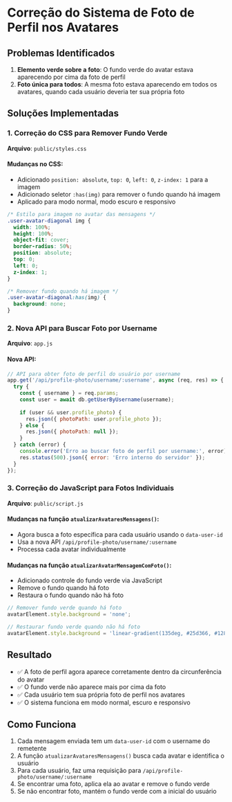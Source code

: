 # Correção do Sistema de Foto de Perfil nos Avatares

## Problemas Identificados

1. **Elemento verde sobre a foto**: O fundo verde do avatar estava aparecendo por cima da foto de perfil
2. **Foto única para todos**: A mesma foto estava aparecendo em todos os avatares, quando cada usuário deveria ter sua própria foto

## Soluções Implementadas

### 1. Correção do CSS para Remover Fundo Verde

**Arquivo**: `public/styles.css`

#### Mudanças no CSS:
- Adicionado `position: absolute`, `top: 0`, `left: 0`, `z-index: 1` para a imagem
- Adicionado seletor `:has(img)` para remover o fundo quando há imagem
- Aplicado para modo normal, modo escuro e responsivo

```css
/* Estilo para imagem no avatar das mensagens */
.user-avatar-diagonal img {
  width: 100%;
  height: 100%;
  object-fit: cover;
  border-radius: 50%;
  position: absolute;
  top: 0;
  left: 0;
  z-index: 1;
}

/* Remover fundo quando há imagem */
.user-avatar-diagonal:has(img) {
  background: none;
}
```

### 2. Nova API para Buscar Foto por Username

**Arquivo**: `app.js`

#### Nova API:
```javascript
// API para obter foto de perfil do usuário por username
app.get('/api/profile-photo/username/:username', async (req, res) => {
  try {
    const { username } = req.params;
    const user = await db.getUserByUsername(username);
    
    if (user && user.profile_photo) {
      res.json({ photoPath: user.profile_photo });
    } else {
      res.json({ photoPath: null });
    }
  } catch (error) {
    console.error('Erro ao buscar foto de perfil por username:', error);
    res.status(500).json({ error: 'Erro interno do servidor' });
  }
});
```

### 3. Correção do JavaScript para Fotos Individuais

**Arquivo**: `public/script.js`

#### Mudanças na função `atualizarAvataresMensagens()`:
- Agora busca a foto específica para cada usuário usando o `data-user-id`
- Usa a nova API `/api/profile-photo/username/:username`
- Processa cada avatar individualmente

#### Mudanças na função `atualizarAvatarMensagemComFoto()`:
- Adicionado controle do fundo verde via JavaScript
- Remove o fundo quando há foto
- Restaura o fundo quando não há foto

```javascript
// Remover fundo verde quando há foto
avatarElement.style.background = 'none';

// Restaurar fundo verde quando não há foto
avatarElement.style.background = 'linear-gradient(135deg, #25d366, #128c7e)';
```

## Resultado

- ✅ A foto de perfil agora aparece corretamente dentro da circunferência do avatar
- ✅ O fundo verde não aparece mais por cima da foto
- ✅ Cada usuário tem sua própria foto de perfil nos avatares
- ✅ O sistema funciona em modo normal, escuro e responsivo

## Como Funciona

1. Cada mensagem enviada tem um `data-user-id` com o username do remetente
2. A função `atualizarAvataresMensagens()` busca cada avatar e identifica o usuário
3. Para cada usuário, faz uma requisição para `/api/profile-photo/username/:username`
4. Se encontrar uma foto, aplica ela ao avatar e remove o fundo verde
5. Se não encontrar foto, mantém o fundo verde com a inicial do usuário 